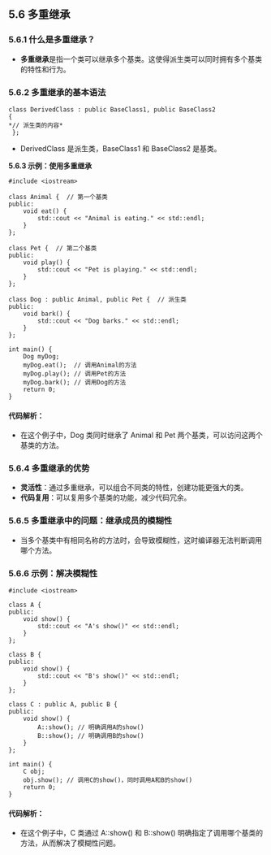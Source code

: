 ## **5.6 多重继承**

### **5.6.1 什么是多重继承？**

- **多重继承**是指一个类可以继承多个基类。这使得派生类可以同时拥有多个基类的特性和行为。

### **5.6.2 多重继承的基本语法**
```
class DerivedClass : public BaseClass1, public BaseClass2 
{
*// 派生类的内容*
 };
```
- DerivedClass 是派生类，BaseClass1 和 BaseClass2 是基类。

**5.6.3 示例：使用多重继承**
```
#include <iostream>  

class Animal {  // 第一个基类  
public:  
    void eat() {  
        std::cout << "Animal is eating." << std::endl;  
    }  
};  

class Pet {  // 第二个基类  
public:  
    void play() {  
        std::cout << "Pet is playing." << std::endl;  
    }  
};  

class Dog : public Animal, public Pet {  // 派生类  
public:  
    void bark() {  
        std::cout << "Dog barks." << std::endl;  
    }  
};  

int main() {  
    Dog myDog;  
    myDog.eat();  // 调用Animal的方法  
    myDog.play(); // 调用Pet的方法  
    myDog.bark(); // 调用Dog的方法  
    return 0;  
}
```
#### **代码解析：**

- 在这个例子中，Dog 类同时继承了 Animal 和 Pet 两个基类，可以访问这两个基类的方法。

### **5.6.4 多重继承的优势**

- **灵活性**：通过多重继承，可以组合不同类的特性，创建功能更强大的类。
- **代码复用**：可以复用多个基类的功能，减少代码冗余。

### **5.6.5 多重继承中的问题：继承成员的模糊性**

- 当多个基类中有相同名称的方法时，会导致模糊性，这时编译器无法判断调用哪个方法。

### **5.6.6 示例：解决模糊性**
```
#include <iostream>  

class A {  
public:  
    void show() {  
        std::cout << "A's show()" << std::endl;  
    }  
};  

class B {  
public:  
    void show() {  
        std::cout << "B's show()" << std::endl;  
    }  
};  

class C : public A, public B {  
public:  
    void show() {  
        A::show(); // 明确调用A的show()  
        B::show(); // 明确调用B的show()  
    }  
};  

int main() {  
    C obj;  
    obj.show(); // 调用C的show()，同时调用A和B的show()  
    return 0;  
}
```
#### **代码解析：**

- 在这个例子中，C 类通过 A::show() 和 B::show() 明确指定了调用哪个基类的方法，从而解决了模糊性问题。
